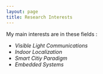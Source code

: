 ```yaml
---
layout: page
title: Research Interests
---
```


My main interests are in these fields :

* *Visible Light Communications*
* *Indoor Localization*
* *Smart Citiy Paradigm*
* *Embedded Systems*